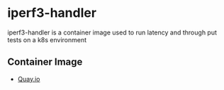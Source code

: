 # iperf3-handler
iperf3-handler is a container image used to run latency and through put tests on a k8s environment

## Container Image
  * [Quay.io](https://quay.io/repository/jkandasa/iperf3-handler)
